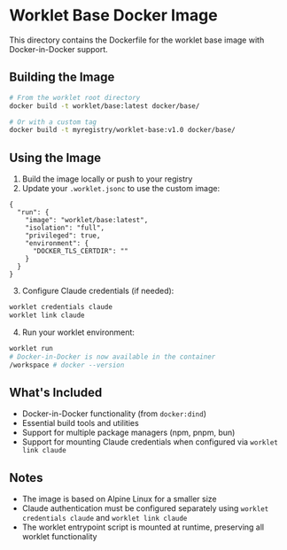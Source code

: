 # Worklet Base Docker Image

This directory contains the Dockerfile for the worklet base image with Docker-in-Docker support.

## Building the Image

```bash
# From the worklet root directory
docker build -t worklet/base:latest docker/base/

# Or with a custom tag
docker build -t myregistry/worklet-base:v1.0 docker/base/
```

## Using the Image

1. Build the image locally or push to your registry
2. Update your `.worklet.jsonc` to use the custom image:

```jsonc
{
  "run": {
    "image": "worklet/base:latest",
    "isolation": "full",
    "privileged": true,
    "environment": {
      "DOCKER_TLS_CERTDIR": ""
    }
  }
}
```

3. Configure Claude credentials (if needed):

```bash
worklet credentials claude
worklet link claude
```

4. Run your worklet environment:

```bash
worklet run
# Docker-in-Docker is now available in the container
/workspace # docker --version
```

## What's Included

- Docker-in-Docker functionality (from `docker:dind`)
- Essential build tools and utilities
- Support for multiple package managers (npm, pnpm, bun)
- Support for mounting Claude credentials when configured via `worklet link claude`

## Notes

- The image is based on Alpine Linux for a smaller size
- Claude authentication must be configured separately using `worklet credentials claude` and `worklet link claude`
- The worklet entrypoint script is mounted at runtime, preserving all worklet functionality